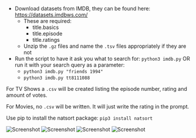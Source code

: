 - Download datasets from IMDB, they can be found here: https://datasets.imdbws.com/ 
	- These are required:
		- title.basics
		- title.episode
		- title.ratings
	- Unzip the `.gz` files and name the `.tsv` files appropriately if they are not
- Run the script to have it ask you what to search for: `python3 imdb.py`  OR run it with your search query as a parameter:
	- `python3 imdb.py "friends 1994"`
	- `python3 imdb.py tt8111088`

For TV Shows a `.csv` will be created listing the episode number, rating and amount of votes.

For Movies, no `.csv` will be written. It will just write the rating in the prompt.

Use pip to install the natsort package: `pip3 install natsort`

![Screenshot](https://lambdan.se/img/2020-12-20_14-16-24.340.png)
![Screenshot](https://lambdan.se/img/2020-12-20_14-16-24.232.png)
![Screenshot](https://lambdan.se/img/2020-12-20_14-16-24.270.png)
![Screenshot](https://lambdan.se/img/2020-12-20_14-21-31.159.png)